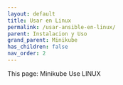 ```yaml
---
layout: default
title: Usar en Linux
permalink: /usar-ansible-en-linux/
parent: Instalacion y Uso
grand_parent: Minikube
has_children: false
nav_order: 2
---
```


This page: Minikube Use LINUX 